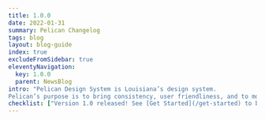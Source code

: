 ```yaml
---
title: 1.0.0
date: 2022-01-31
summary: Pelican Changelog
tags: blog
layout: blog-guide
index: true
excludeFromSidebar: true
eleventyNavigation:
  key: 1.0.0
  parent: NewsBlog
intro: "Pelican Design System is Louisiana’s design system. 
Pelican’s purpose is to bring consistency, user friendliness, and to modernize Louisiana’s websites. It’s built on Bootstrap 4 (we’re working on a Bootstrap 5 version of Pelican) to allow our developers to start quickly. Created with accessibility in mind, we’re always doing our best to improve Pelican for our developers, designers, and most importantly, our users."
checklist: ["Version 1.0 released! See [Get Started](/get-started) to begin using Pelican Design System.", "Content has been simplified and the guidance is easier to follow."]
---
```

